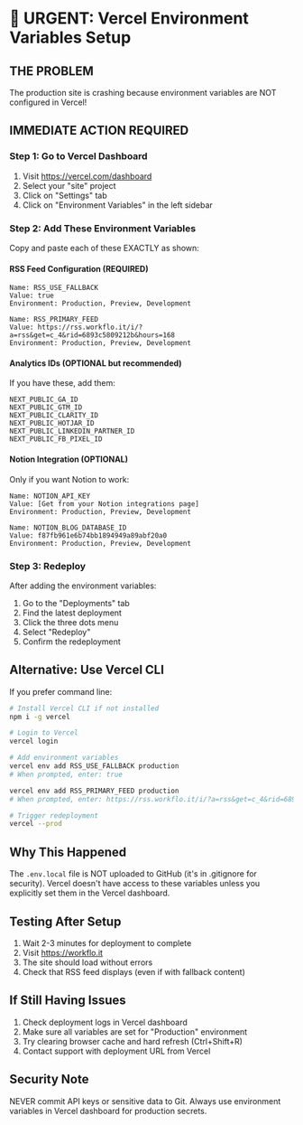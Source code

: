 # 🚨 URGENT: Vercel Environment Variables Setup

## THE PROBLEM
The production site is crashing because environment variables are NOT configured in Vercel!

## IMMEDIATE ACTION REQUIRED

### Step 1: Go to Vercel Dashboard
1. Visit https://vercel.com/dashboard
2. Select your "site" project
3. Click on "Settings" tab
4. Click on "Environment Variables" in the left sidebar

### Step 2: Add These Environment Variables

Copy and paste each of these EXACTLY as shown:

#### RSS Feed Configuration (REQUIRED)
```
Name: RSS_USE_FALLBACK
Value: true
Environment: Production, Preview, Development
```

```
Name: RSS_PRIMARY_FEED
Value: https://rss.workflo.it/i/?a=rss&get=c_4&rid=6893c5809212b&hours=168
Environment: Production, Preview, Development
```

#### Analytics IDs (OPTIONAL but recommended)
If you have these, add them:
```
NEXT_PUBLIC_GA_ID
NEXT_PUBLIC_GTM_ID
NEXT_PUBLIC_CLARITY_ID
NEXT_PUBLIC_HOTJAR_ID
NEXT_PUBLIC_LINKEDIN_PARTNER_ID
NEXT_PUBLIC_FB_PIXEL_ID
```

#### Notion Integration (OPTIONAL)
Only if you want Notion to work:
```
Name: NOTION_API_KEY
Value: [Get from your Notion integrations page]
Environment: Production, Preview, Development

Name: NOTION_BLOG_DATABASE_ID
Value: f87fb961e6b74bb1894949a89abf20a0
Environment: Production, Preview, Development
```

### Step 3: Redeploy
After adding the environment variables:
1. Go to the "Deployments" tab
2. Find the latest deployment
3. Click the three dots menu
4. Select "Redeploy"
5. Confirm the redeployment

## Alternative: Use Vercel CLI

If you prefer command line:

```bash
# Install Vercel CLI if not installed
npm i -g vercel

# Login to Vercel
vercel login

# Add environment variables
vercel env add RSS_USE_FALLBACK production
# When prompted, enter: true

vercel env add RSS_PRIMARY_FEED production
# When prompted, enter: https://rss.workflo.it/i/?a=rss&get=c_4&rid=6893c5809212b&hours=168

# Trigger redeployment
vercel --prod
```

## Why This Happened

The `.env.local` file is NOT uploaded to GitHub (it's in .gitignore for security).
Vercel doesn't have access to these variables unless you explicitly set them in the Vercel dashboard.

## Testing After Setup

1. Wait 2-3 minutes for deployment to complete
2. Visit https://workflo.it
3. The site should load without errors
4. Check that RSS feed displays (even if with fallback content)

## If Still Having Issues

1. Check deployment logs in Vercel dashboard
2. Make sure all variables are set for "Production" environment
3. Try clearing browser cache and hard refresh (Ctrl+Shift+R)
4. Contact support with deployment URL from Vercel

## Security Note

NEVER commit API keys or sensitive data to Git. Always use environment variables in Vercel dashboard for production secrets.